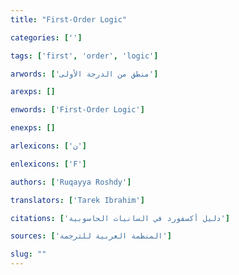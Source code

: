 ```yaml
---
title: "First-Order Logic"

categories: ['']

tags: ['first', 'order', 'logic']

arwords: ['منطق من الدرجة اﻷولى']

arexps: []

enwords: ['First-Order Logic']

enexps: []

arlexicons: ['ن']

enlexicons: ['F']

authors: ['Ruqayya Roshdy']

translators: ['Tarek Ibrahim']

citations: ['دليل أكسفورد في السانيات الحاسوبية']

sources: ['المنظمة العربية للترجمة']

slug: ""
---
```

